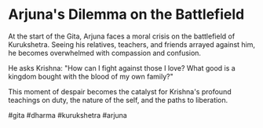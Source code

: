 # Arjuna's Dilemma on the Battlefield

At the start of the Gita, Arjuna faces a moral crisis on the battlefield of Kurukshetra. Seeing his relatives, teachers, and friends arrayed against him, he becomes overwhelmed with compassion and confusion.

He asks Krishna: "How can I fight against those I love? What good is a kingdom bought with the blood of my own family?"

This moment of despair becomes the catalyst for Krishna's profound teachings on duty, the nature of the self, and the paths to liberation.

#gita #dharma #kurukshetra #arjuna


